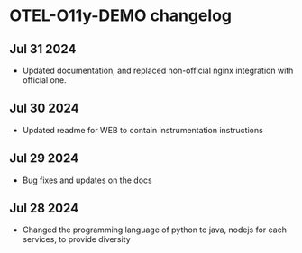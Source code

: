# OTEL-O11y-DEMO changelog

## Jul 31 2024
- Updated documentation, and replaced non-official nginx integration with official one.

## Jul 30 2024
- Updated readme for WEB to contain instrumentation instructions

## Jul 29 2024
- Bug fixes and updates on the docs

## Jul 28 2024
- Changed the programming language of python to java, nodejs for each services, to provide diversity
